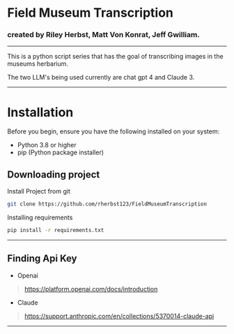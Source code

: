 # Field Museum Transcription
### created by Riley Herbst, Matt Von Konrat, Jeff Gwilliam.
***
This is a python script series that has the goal of transcribing images in the museums herbarium.

The two LLM's being used currently are chat gpt 4 and Claude 3.

***
# Installation
Before you begin, ensure you have the following installed on your system:
- Python 3.8 or higher
- pip (Python package installer)

## Downloading project
 Install Project from git
```bash
git clone https://github.com/rherbst123/FieldMuseumTranscription
```

 Installing requirements
 ```bash
 pip install -r requirements.txt
```
***
## Finding Api Key
- Openai
>https://platform.openai.com/docs/introduction

- Claude
>https://support.anthropic.com/en/collections/5370014-claude-api

***